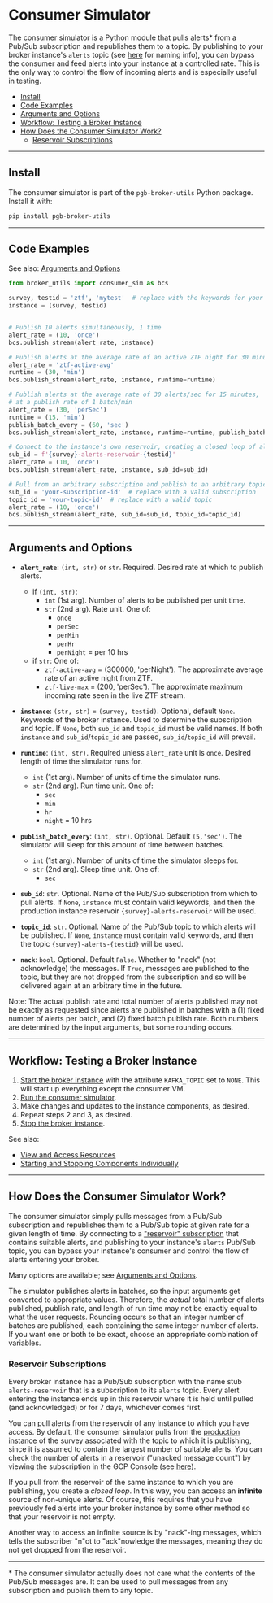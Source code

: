 # Consumer Simulator

The consumer simulator is a Python module that pulls alerts[*](#notes) from a Pub/Sub subscription and republishes them to a topic.
By publishing to your broker instance's `alerts` topic (see [here](broker-instance-keywords.md) for naming info), you can bypass the consumer and feed alerts into your instance at a controlled rate.
This is the only way to control the flow of incoming alerts and is especially useful in testing.

- [Install](#install)
- [Code Examples](#code-examples)
- [Arguments and Options](#arguments-and-options)
- [Workflow: Testing a Broker Instance](#workflow-testing-a-broker-instance)
- [How Does the Consumer Simulator Work?](#how-does-the-consumer-simulator-work)
    - [Reservoir Subscriptions](#reservoir-subscriptions)
---

## Install

The consumer simulator is part of the `pgb-broker-utils` Python package. Install it with:

```bash
pip install pgb-broker-utils
```

---

## Code Examples

See also: [Arguments and Options](#arguments-and-options)

```python
from broker_utils import consumer_sim as bcs

survey, testid = 'ztf', 'mytest'  # replace with the keywords for your instance
instance = (survey, testid)


# Publish 10 alerts simultaneously, 1 time
alert_rate = (10, 'once')
bcs.publish_stream(alert_rate, instance)

# Publish alerts at the average rate of an active ZTF night for 30 minutes
alert_rate = 'ztf-active-avg'
runtime = (30, 'min')
bcs.publish_stream(alert_rate, instance, runtime=runtime)

# Publish alerts at the average rate of 30 alerts/sec for 15 minutes,
# at a publish rate of 1 batch/min
alert_rate = (30, 'perSec')
runtime = (15, 'min')
publish_batch_every = (60, 'sec')
bcs.publish_stream(alert_rate, instance, runtime=runtime, publish_batch_every=publish_batch_every)

# Connect to the instance's own reservoir, creating a closed loop of alerts
sub_id = f'{survey}-alerts-reservoir-{testid}'
alert_rate = (10, 'once')
bcs.publish_stream(alert_rate, instance, sub_id=sub_id)

# Pull from an arbitrary subscription and publish to an arbitrary topic
sub_id = 'your-subscription-id'  # replace with a valid subscription
topic_id = 'your-topic-id'  # replace with a valid topic
alert_rate = (10, 'once')
bcs.publish_stream(alert_rate, sub_id=sub_id, topic_id=topic_id)
```

---

## Arguments and Options

- __`alert_rate`__: `(int, str)` or `str`. Required. Desired rate at which to publish alerts.
    - if `(int, str)`:
        - `int` (1st arg). Number of alerts to be published per unit time.
        - `str` (2nd arg). Rate unit. One of:
            - `once`
            - `perSec`
            - `perMin`
            - `perHr`
            - `perNight` = per 10 hrs
    - if `str`: One of:
        - `ztf-active-avg` = (300000, 'perNight'). The approximate average rate of an active night from ZTF.
        - `ztf-live-max` = (200, 'perSec'). The approximate maximum incoming rate seen in the live ZTF stream.

- __`instance`__: `(str, str)` = `(survey, testid)`. Optional, default `None`. Keywords of the broker instance. Used to determine the subscription and topic. If `None`, both `sub_id` and `topic_id` must be valid names. If both `instance` and `sub_id`/`topic_id` are passed, `sub_id`/`topic_id` will prevail.

- __`runtime`__: `(int, str)`. Required unless `alert_rate` unit is `once`. Desired length of time the simulator runs for.
    - `int` (1st arg). Number of units of time the simulator runs.
    - `str` (2nd arg). Run time unit. One of:
        - `sec`
        - `min`
        - `hr`
        - `night` = 10 hrs

- __`publish_batch_every`__: `(int, str)`. Optional. Default `(5,'sec')`. The simulator will sleep for this amount of time between batches.
    - `int` (1st arg). Number of units of time the simulator sleeps for.
    - `str` (2nd arg). Sleep time unit. One of:
        - `sec`

- __`sub_id`__: `str`. Optional. Name of the Pub/Sub subscription from which to pull alerts. If `None`, `instance` must contain valid keywords, and then the production instance reservoir `{survey}-alerts-reservoir` will be used.

- __`topic_id`__: `str`. Optional. Name of the Pub/Sub topic to which alerts will be published. If `None`, `instance` must contain valid keywords, and then the topic `{survey}-alerts-{testid}` will be used.

- __`nack`__: `bool`. Optional. Default `False`. Whether to "nack" (not acknowledge) the messages. If `True`, messages are published to the topic, but they are not dropped from the subscription and so will be delivered again at an arbitrary time in the future.

Note: The actual publish rate and total number of alerts published may not be exactly as requested since alerts are published in batches with a (1) fixed number of alerts per batch, and (2) fixed batch publish rate. Both numbers are determined by the input arguments, but some rounding occurs.

---

## Workflow: Testing a Broker Instance

1. [Start the broker instance](run-broker.md#start-the-broker) with the attribute `KAFKA_TOPIC` set to `NONE`. This will start up everything except the consumer VM.
2. [Run the consumer simulator](#code-examples).
3. Make changes and updates to the instance components, as desired.
4. Repeat steps 2 and 3, as desired.
5. [Stop the broker instance](run-broker.md#stop-the-broker).

See also:
- [View and Access Resources](view-resources.md)
- [Starting and Stopping Components Individually](run-broker.md#starting-and-stopping-components-individually)

---

## How Does the Consumer Simulator Work?

The consumer simulator simply pulls messages from a Pub/Sub subscription and republishes them to a Pub/Sub topic at given rate for a given length of time.
By connecting to a ["reservoir" subscription](#reservoir-subscriptions) that contains suitable alerts, and publishing to your instance's `alerts` Pub/Sub topic, you can bypass your instance's consumer and control the flow of alerts entering your broker.

Many options are available; see [Arguments and Options](#arguments-and-options).

The simulator publishes alerts in batches, so the input arguments get converted to appropriate values.
Therefore, the _actual_ total number of alerts published, publish rate, and length of run time may not be exactly equal to what the user requests.
Rounding occurs so that an integer number of batches are published, each containing the same integer number of alerts.
If you want one or both to be exact, choose an appropriate combination of variables.

### Reservoir Subscriptions

Every broker instance has a Pub/Sub subscription with the name stub `alerts-reservoir` that is a subscription to its `alerts` topic.
Every alert entering the instance ends up in this reservoir where it is held until pulled (and acknowledged) or for 7 days, whichever comes first.

You can pull alerts from the reservoir of any instance to which you have access.
By default, the consumer simulator pulls from the [production instance](broker-instance-keywords.md#production-vs-testing-instances) of the survey associated with the topic to which it is publishing, since it is assumed to contain the largest number of suitable alerts.
You can check the number of alerts in a reservoir ("unacked message count") by viewing the subscription in the GCP Console (see [here](view-resources.md#ps)).

If you pull from the reservoir of the same instance to which you are publishing, you create a _closed loop_.
In this way, you can access an __infinite__ source of non-unique alerts.
Of course, this requires that you have previously fed alerts into your broker instance by some other method so that your reservoir is not empty.

Another way to access an infinite source is by "nack"-ing messages, which tells the subscriber "n"ot to "ack"nowledge the messages, meaning they do not get dropped from the reservoir.

---
<a name="notes"></a>

\* The consumer simulator actually does not care what the contents of the Pub/Sub messages are. It can be used to pull messages from any subscription and publish them to any topic.
